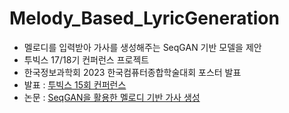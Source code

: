 # Melody_Based_LyricGeneration

* 멜로디를  입력받아  가사를  생성해주는  SeqGAN 기반 모델을  제안
* 투빅스 17/18기 컨퍼런스 프로젝트
* 한국정보과학회 2023 한국컴퓨터종합학술대회 포스터 발표
* 발표 : [투빅스 15회 컨퍼런스](https://drive.google.com/file/d/1fjeHthTclK9Sq2mGGI3yN3jox8mCb13O/view)
* 논문 : [SeqGAN을 활용한 멜로디 기반 가사 생성](https://www.dbpia.co.kr/journal/articleDetail?nodeId=NODE11488006&nodeId=NODE11488006&medaTypeCode=185005&articleTitle=SeqGAN%EC%9D%84+%ED%99%9C%EC%9A%A9%ED%95%9C+%EB%A9%9C%EB%A1%9C%EB%94%94+%EA%B8%B0%EB%B0%98+%EA%B0%80%EC%82%AC+%EC%83%9D%EC%84%B1&articleTitleEn=Generate+melody-based+lyrics+using+SeqGAN&language=ko_KR&hasTopBanner=true)
